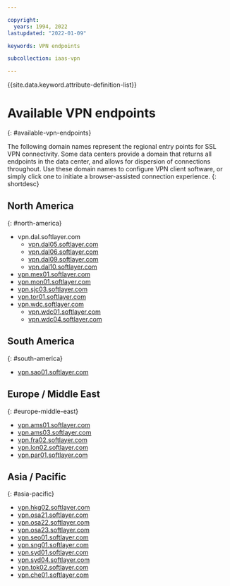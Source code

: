 ```yaml
---

copyright:
  years: 1994, 2022
lastupdated: "2022-01-09"

keywords: VPN endpoints

subcollection: iaas-vpn

---
```


{{site.data.keyword.attribute-definition-list}}

# Available VPN endpoints
{: #available-vpn-endpoints}

The following domain names represent the regional entry points for SSL VPN connectivity. Some data centers provide a domain that returns all endpoints in the data center, and allows for dispersion of connections throughout. Use these domain names to configure VPN client software, or simply click one to initiate a browser-assisted connection experience.
{: shortdesc}

## North America
{: #north-america}

* vpn.dal.softlayer.com
   * [vpn.dal05.softlayer.com](https://vpn.dal05.softlayer.com/prx/000/http/localhost/login)
   * [vpn.dal06.softlayer.com](https://vpn.dal06.softlayer.com/prx/000/http/localhost/login)
   * [vpn.dal09.softlayer.com](https://vpn.dal09.softlayer.com/prx/000/http/localhost/login)
   * [vpn.dal10.softlayer.com](https://vpn.dal10.softlayer.com/prx/000/http/localhost/login)   
* [vpn.mex01.softlayer.com](https://vpn.mex01.softlayer.com/prx/000/http/localhost/login)
* [vpn.mon01.softlayer.com](https://vpn.mon01.softlayer.com/prx/000/http/localhost/login)
* [vpn.sjc03.softlayer.com](https://vpn.sjc03.softlayer.com/prx/000/http/localhost/login)
* [vpn.tor01.softlayer.com](https://vpn.tor01.softlayer.com/prx/000/http/localhost/login)
* [vpn.wdc.softlayer.com](https://vpn.wdc.softlayer.com/prx/000/http/localhost/login)
   * [vpn.wdc01.softlayer.com](https://vpn.wdc01.softlayer.com/prx/000/http/localhost/login)
   * [vpn.wdc04.softlayer.com](https://vpn.wdc04.softlayer.com/prx/000/http/localhost/login)

## South America
{: #south-america}

* [vpn.sao01.softlayer.com](https://vpn.sao01.softlayer.com/prx/000/http/localhost/login)

## Europe / Middle East
{: #europe-middle-east}

* [vpn.ams01.softlayer.com](https://vpn.ams01.softlayer.com/prx/000/http/localhost/login)
* [vpn.ams03.softlayer.com](https://vpn.ams03.softlayer.com/prx/000/http/localhost/login)
* [vpn.fra02.softlayer.com](https://vpn.fra02.softlayer.com/prx/000/http/localhost/login)
* [vpn.lon02.softlayer.com](https://vpn.lon02.softlayer.com/prx/000/http/localhost/login)
* [vpn.par01.softlayer.com](https://vpn.par01.softlayer.com/prx/000/http/localhost/login)

## Asia / Pacific
{: #asia-pacific}

* [vpn.hkg02.softlayer.com](https://vpn.hkg02.softlayer.com/prx/000/http/localhost/login)
* [vpn.osa21.softlayer.com](https://vpn.osa21.softlayer.com/prx/000/http/localhost/login)
* [vpn.osa22.softlayer.com](https://vpn.osa22.softlayer.com/prx/000/http/localhost/login)
* [vpn.osa23.softlayer.com](https://vpn.osa23.softlayer.com/prx/000/http/localhost/login)
* [vpn.seo01.softlayer.com](https://vpn.seo01.softlayer.com/prx/000/http/localhost/login)
* [vpn.sng01.softlayer.com](https://vpn.sng01.softlayer.com/prx/000/http/localhost/login)
* [vpn.syd01.softlayer.com](https://vpn.syd01.softlayer.com/prx/000/http/localhost/login)
* [vpn.syd04.softlayer.com](https://vpn.syd04.softlayer.com/prx/000/http/localhost/login)
* [vpn.tok02.softlayer.com](https://vpn.tok02.softlayer.com/prx/000/http/localhost/login)
* [vpn.che01.softlayer.com](https://vpn.che01.softlayer.com/prx/000/http/localhost/login)
